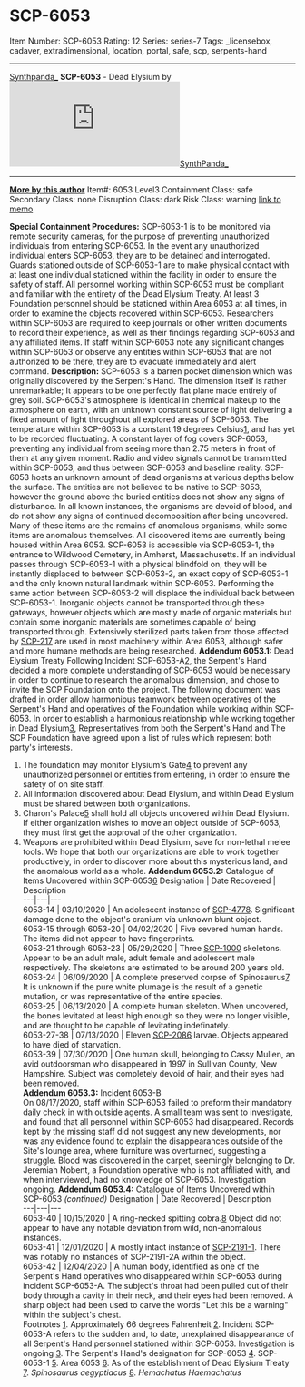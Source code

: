 # SCP-6053
Item Number: SCP-6053
Rating: 12
Series: series-7
Tags: _licensebox, cadaver, extradimensional, location, portal, safe, scp, serpents-hand

---

[Synthpanda_](javascript:;)
**SCP-6053** \- Dead Elysium by [![SynthPanda_](https://www.wikidot.com/avatar.php?userid=6727977&amp;size=small&amp;timestamp=1725332686)](http://www.wikidot.com/user:info/synthpanda)[SynthPanda_](http://www.wikidot.com/user:info/synthpanda)
* * *
**[More by this author](https://scp-wiki.wikidot.com/synthpanda)**
Item#: 6053
Level3
Containment Class:
safe
Secondary Class:
none
Disruption Class:
dark
Risk Class:
warning
[link to memo](/classification-committee-memo)  

**Special Containment Procedures:** SCP-6053-1 is to be monitored via remote security cameras, for the purpose of preventing unauthorized individuals from entering SCP-6053. In the event any unauthorized individual enters SCP-6053, they are to be detained and interrogated. Guards stationed outside of SCP-6053-1 are to make physical contact with at least one individual stationed within the facility in order to ensure the safety of staff.
All personnel working within SCP-6053 must be compliant and familiar with the entirety of the Dead Elysium Treaty. At least 3 Foundation personnel should be stationed within Area 6053 at all times, in order to examine the objects recovered within SCP-6053. Researchers within SCP-6053 are required to keep journals or other written documents to record their experience, as well as their findings regarding SCP-6053 and any affiliated items. If staff within SCP-6053 note any significant changes within SCP-6053 or observe any entities within SCP-6053 that are not authorized to be there, they are to evacuate immediately and alert command.
**Description:** SCP-6053 is a barren pocket dimension which was originally discovered by the Serpent's Hand. The dimension itself is rather unremarkable; It appears to be one perfectly flat plane made entirely of grey soil. SCP-6053's atmosphere is identical in chemical makeup to the atmosphere on earth, with an unknown constant source of light delivering a fixed amount of light throughout all explored areas of SCP-6053. The temperature within SCP-6053 is a constant 19 degrees Celsius[1](javascript:;), and has yet to be recorded fluctuating. A constant layer of fog covers SCP-6053, preventing any individual from seeing more than 2.75 meters in front of them at any given moment. Radio and video signals cannot be transmitted within SCP-6053, and thus between SCP-6053 and baseline reality.
SCP-6053 hosts an unknown amount of dead organisms at various depths below the surface. The entities are not believed to be native to SCP-6053, however the ground above the buried entities does not show any signs of disturbance. In all known instances, the organisms are devoid of blood, and do not show any signs of continued decomposition after being uncovered. Many of these items are the remains of anomalous organisms, while some items are anomalous themselves. All discovered items are currently being housed within Area 6053.
SCP-6053 is accessible via SCP-6053-1, the entrance to Wildwood Cemetery, in Amherst, Massachusetts. If an individual passes through SCP-6053-1 with a physical blindfold on, they will be instantly displaced to between SCP-6053-2, an exact copy of SCP-6053-1 and the only known natural landmark within SCP-6053. Performing the same action between SCP-6053-2 will displace the individual back between SCP-6053-1. Inorganic objects cannot be transported through these gateways, however objects which are mostly made of organic materials but contain some inorganic materials are sometimes capable of being transported through. Extensively sterilized parts taken from those affected by [SCP-217](https://scp-wiki.wikidot.com/scp-217) are used in most machinery within Area 6053, although safer and more humane methods are being researched.
**Addendum 6053.1:** Dead Elysium Treaty
Following Incident SCP-6053-A[2](javascript:;), the Serpent's Hand decided a more complete understanding of SCP-6053 would be necessary in order to continue to research the anomalous dimension, and chose to invite the SCP Foundation onto the project. The following document was drafted in order allow harmonious teamwork between operatives of the Serpent's Hand and operatives of the Foundation while working within SCP-6053.
In order to establish a harmonious relationship while working together in Dead Elysium[3](javascript:;), Representatives from both the Serpent's Hand and The SCP Foundation have agreed upon a list of rules which represent both party's interests.
1) The foundation may monitor Elysium's Gate[4](javascript:;) to prevent any unauthorized personnel or entities from entering, in order to ensure the safety of on site staff.
2) All information discovered about Dead Elysium, and within Dead Elysium must be shared between both organizations.
3) Charon's Palace[5](javascript:;) shall hold all objects uncovered within Dead Elysium. If either organization wishes to move an object outside of SCP-6053, they must first get the approval of the other organization.
4) Weapons are prohibited within Dead Elysium, save for non-lethal melee tools.
We hope that both our organizations are able to work together productively, in order to discover more about this mysterious land, and the anomalous world as a whole.
**Addendum 6053.2:** Catalogue of Items Uncovered within SCP-6053[6](javascript:;)
Designation | Date Recovered | Description  
---|---|---  
6053-14 | 03/10/2020 | An adolescent instance of [SCP-4778](https://scp-wiki.wikidot.com/scp-4778). Significant damage done to the object's cranium via unknown blunt object.  
6053-15 through 6053-20 | 04/02/2020 | Five severed human hands. The items did not appear to have fingerprints.  
6053-21 through 6053-23 | 05/29/2020 | Three [SCP-1000](https://scp-wiki.wikidot.com/scp-1000) skeletons. Appear to be an adult male, adult female and adolescent male respectively. The skeletons are estimated to be around 200 years old.  
6053-24 | 06/09/2020 | A complete preserved corpse of Spinosaurus[7](javascript:;). It is unknown if the pure white plumage is the result of a genetic mutation, or was representative of the entire species.  
6053-25 | 06/13/2020 | A complete human skeleton. When uncovered, the bones levitated at least high enough so they were no longer visible, and are thought to be capable of levitating indefinately.  
6053-27-38 | 07/13/2020 | Eleven [SCP-2086](https://scp-wiki.wikidot.com/scp-2086) larvae. Objects appeared to have died of starvation.  
6053-39 | 07/30/2020 | One human skull, belonging to Cassy Mullen, an avid outdoorsman who disappeared in 1997 in Sullivan County, New Hampshire. Subject was completely devoid of hair, and their eyes had been removed.  
**Addendum 6053.3:** Incident 6053-B  
On 08/17/2020, staff within SCP-6053 failed to preform their mandatory daily check in with outside agents. A small team was sent to investigate, and found that all personnel within SCP-6053 had disappeared. Records kept by the missing staff did not suggest any new developments, nor was any evidence found to explain the disappearances outside of the Site's lounge area, where furniture was overturned, suggesting a struggle. Blood was discovered in the carpet, seemingly belonging to Dr. Jeremiah Nobent, a Foundation operative who is not affiliated with, and when interviewed, had no knowledge of SCP-6053. Investigation ongoing.
**Addendum 6053.4:** Catalogue of Items Uncovered within SCP-6053 _(continued)_
Designation | Date Recovered | Description  
---|---|---  
6053-40 | 10/15/2020 | A ring-necked spitting cobra.[8](javascript:;) Object did not appear to have any notable deviation from wild, non-anomalous instances.  
6053-41 | 12/01/2020 | A mostly intact instance of [SCP-2191-1](https://scp-wiki.wikidot.com/scp-2191). There was notably no instances of SCP-2191-2A within the object.  
6053-42 | 12/04/2020 | A human body, identified as one of the Serpent's Hand operatives who disappeared within SCP-6053 during incident SCP-6053-A. The subject's throat had been pulled out of their body through a cavity in their neck, and their eyes had been removed. A sharp object had been used to carve the words "Let this be a warning" within the subject's chest.  
Footnotes
[1](javascript:;). Approximately 66 degrees Fahrenheit
[2](javascript:;). Incident SCP-6053-A refers to the sudden and, to date, unexplained disappearance of all Serpent's Hand personnel stationed within SCP-6053. Investigation is ongoing
[3](javascript:;). The Serpent's Hand's designation for SCP-6053
[4](javascript:;). SCP-6053-1
[5](javascript:;). Area 6053
[6](javascript:;). As of the establishment of Dead Elysium Treaty
[7](javascript:;). _Spinosaurus aegyptiacus_
[8](javascript:;). _Hemachatus Haemachatus_